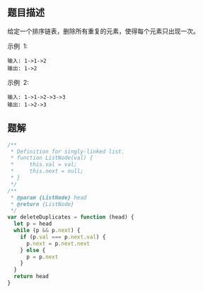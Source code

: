 ## 题目描述

给定一个排序链表，删除所有重复的元素，使得每个元素只出现一次。

示例  1:

```
输入: 1->1->2
输出: 1->2
```

示例  2:

```
输入: 1->1->2->3->3
输出: 1->2->3
```

## 题解

```javascript
/**
 * Definition for singly-linked list.
 * function ListNode(val) {
 *     this.val = val;
 *     this.next = null;
 * }
 */
/**
 * @param {ListNode} head
 * @return {ListNode}
 */
var deleteDuplicates = function (head) {
  let p = head
  while (p && p.next) {
    if (p.val === p.next.val) {
      p.next = p.next.next
    } else {
      p = p.next
    }
  }
  return head
}
```

